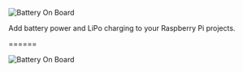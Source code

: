 ![Battery On Board](http://nextthing.co/images/stak/bob.png "B.O.B.")  


Add battery power and LiPo charging to your Raspberry Pi projects.

======  

![Battery On Board](https://raw.githubusercontent.com/NextThingCo/B.O.B./master/bob.jpg "B.O.B.")  


